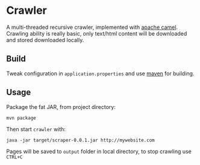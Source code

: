 # Crawler

A multi-threaded recursive crawler, implemented with [apache camel](https://camel.apache.org/).
Crawling ability is really basic, only text/html content will be downloaded and stored downloaded locally. 

## Build 

Tweak configuration in `application.properties` and use [maven](https://maven.apache.org/) for building.

## Usage

Package the fat JAR, from project directory:

    mvn package

Then start `crawler` with:

    java -jar target/scraper-0.0.1.jar http://mywebsite.com 
    
Pages will be saved to `output` folder in local directory, to stop crawling use `CTRL+C`
